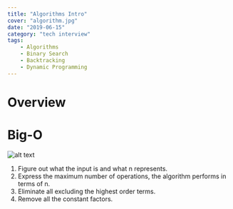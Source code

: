 ```yaml
---
title: "Algorithms Intro"
cover: "algorithm.jpg"
date: "2019-06-15"
category: "tech interview"
tags:
    - Algorithms
    - Binary Search
    - Backtracking
    - Dynamic Programming
---
```


# Overview


# Big-O

![alt text](https://www.geeksforgeeks.org/wp-content/uploads/mypic.png) 

1.	Figure out what the input is and what n represents.
2.	Express the maximum number of operations, the algorithm performs in terms of n.
3.	Eliminate all excluding the highest order terms.
4.	Remove all the constant factors.

